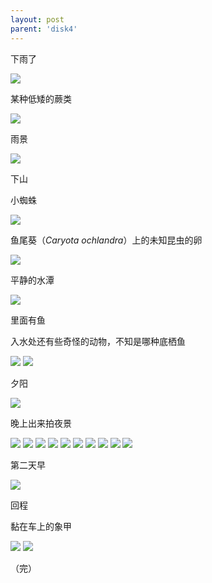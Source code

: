 ```yaml
---
layout: post
parent: 'disk4'
---
```

下雨了

<img class='disc' src='https://i.postimg.cc/TPDJg2pB/31.jpg'>

某种低矮的蕨类

<img class='disc' src='https://i.postimg.cc/63xL0sZq/32.jpg'>

雨景

<img class='disc' src='https://i.postimg.cc/qRccDmcL/33.jpg'>

下山

小蜘蛛

<img class='disc' src='https://i.postimg.cc/cCXR0rbt/34.jpg'>

鱼尾葵（<i>Caryota ochlandra</i>）上的未知昆虫的卵

<img class='disc' src='https://i.postimg.cc/8c1R2htV/35.jpg'>

平静的水潭

<img class='disc' src='https://i.postimg.cc/pXLQkJmf/36.jpg'>

里面有鱼

入水处还有些奇怪的动物，不知是哪种底栖鱼

<img class='disc' src='https://i.postimg.cc/ZYcFrM5Y/37.jpg'>

<img class='disc' src='https://i.postimg.cc/BQ7TzPFd/38.jpg'>

夕阳

<img class='disc' src='https://i.postimg.cc/3xyXQrCW/39.jpg'>

晚上出来拍夜景

<img class='disc' src='https://i.postimg.cc/3xPg8Mn1/40.jpg'>

<img class='disc' src='https://i.postimg.cc/xdMLqsZ2/41.jpg'>

<img class='disc' src='https://i.postimg.cc/Hxt59rHv/42.jpg'>

<img class='disc' src='https://i.postimg.cc/KjqMCC1n/43.jpg'>

<img class='disc' src='https://i.postimg.cc/WzbZWs1N/44.jpg'>

<img class='disc' src='https://i.postimg.cc/bJPknxX2/45.jpg'>

<img class='disc' src='https://i.postimg.cc/h4pTJQ2f/46.jpg'>

<img class='disc' src='https://i.postimg.cc/CL5DbM2J/47.jpg'>

<img class='disc' src='https://i.postimg.cc/fTPdCnns/48.jpg'>

<img class='disc' src='https://i.postimg.cc/BvT1Jj8Z/49.jpg'>

第二天早

<img class='disc' src='https://i.postimg.cc/s2dhFYg0/50.jpg'>

回程

黏在车上的象甲

<img class='disc' src='https://i.postimg.cc/13NqYCsq/51.jpg'>

<img class='disc' src='https://i.postimg.cc/xC9N89Hv/52.jpg'>

（完）
